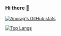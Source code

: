 ### Hi there 👋

[![Anurag's GitHub stats](https://github-readme-stats-kim-hyunjin.vercel.app/api?username=kim-hyunjin&hide=stars,contribs,issues)](https://github.com/anuraghazra/github-readme-stats)

<!-- fork한 repository는 통계에 적용 안되는 듯 -->
[![Top Langs](https://github-readme-stats-kim-hyunjin.vercel.app/api/top-langs/?username=kim-hyunjin&layout=compact&langs_count=10&exclude_repo=hello-java)](https://github.com/anuraghazra/github-readme-stats)

<!--
**kim-hyunjin/kim-hyunjin** is a ✨ _special_ ✨ repository because its `README.md` (this file) appears on your GitHub profile.

Here are some ideas to get you started:

- 🔭 I’m currently working on ...
- 🌱 I’m currently learning ...
- 👯 I’m looking to collaborate on ...
- 🤔 I’m looking for help with ...
- 💬 Ask me about ...
- 📫 How to reach me: ...
- 😄 Pronouns: ...
- ⚡ Fun fact: ...
-->
